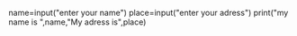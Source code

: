 name=input("enter your name")
place=input("enter your adress")
print("my name is ",name,"My adress is",place)

